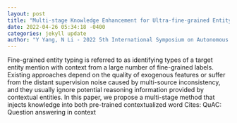 ```yaml
--- 
layout: post 
title: "Multi-stage Knowledge Enhancement for Ultra-fine-grained Entity Typing" 
date: 2022-04-26 05:34:18 -0400 
categories: jekyll update 
author: "Y Yang, N Li - 2022 5th International Symposium on Autonomous , 2022" 
--- 
```

Fine-grained entity typing is referred to as identifying types of a target entity mention with context from a large number of fine-grained labels. Existing approaches depend on the quality of exogenous features or suffer from the distant supervision noise caused by multi-source inconsistency, and they usually ignore potential reasoning information provided by contextual entities. In this paper, we propose a multi-stage method that injects knowledge into both pre-trained contextualized word Cites: QuAC: Question answering in context